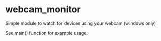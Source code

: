 # webcam_monitor
Simple module to watch for devices using your webcam (windows only)

See main() function for example usage.
